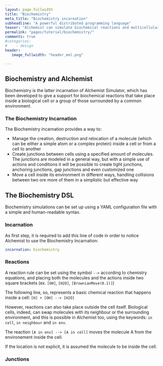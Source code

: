 ```yaml
---
layout: page-fullwidth
title: "Biochemistry"
meta_title: "Biochemistry incarnation"
subheadline: "A powerful distributed programming language"
teaser: "Alchemist can simulate biochemical reactions and multicellular organisms through the Biochemistry Incarnation"
permalink: "pages/tutorial/biochemistry/"
comments: true
#categories:
#    - design
header:
   image_fullwidth: "header_mol.png"

---
```


## Biochemistry and Alchemist
Biochemistry is the latter incarnation of Alchemist Simulator, which has been developed to give a support for biochemical reactions that take place inside a biological cell or a group of those surrounded by a common environment.

### The Biochemistry Incarnation
The Biochemistry incarnation provides a way to:

* Manage the creation, destruction and relocation of a molecule (which can be either a simple atom or a complex protein) inside a cell or from a cell to another
* Create junctions between cells using a specified amount of molecules. The junctions are modeled in a general way, but with a simple use of actions and conditions it will be possible to create tight junctions, anchoring junctions, gap junctions and even customized one
* Move a cell inside its environment in different ways, handling collisions between two ore more of them in a simplistic but effective way

## The Biochemistry DSL
Biochemistry simulations can be set up using a YAML configuration file with a simple and human-readable syntax.

### Incarnation
As first step, it is required to add this line of code in order to notice Alchemist to use the Biochemistry Incarnation:
```yaml
incarnation: biochemistry
```

### Reactions
A reaction rule can be set using the symbol ``-->`` according to chemistry equations, and placing both the molecules and the actions inside two square brackets (ex. ``[OH]``, ``[H2O]``, ``[BrownianMove(0.1)]``)

The following line, so, represents a basic chemical reaction that happens inside a cell: ``[H] + [OH] --> [H2O]``

However, reactions can also take place outside the cell itself. Biological cells, indeed, can swap molecules with its neighbour or the surrounding environment, and this is possible in Alchemist too, using the keywords: ``in cell``, ``in neighbour`` and ``in env``.

The reaction ``[A in env] --> [A in cell]`` moves the molecule A from the environement inside the cell.

If the location is not explicit, it is assumed the molecule to be inside the cell.

### Junctions
